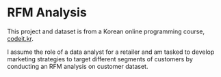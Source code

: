 # RFM Analysis

This project and dataset is from a Korean online programming course, [codeit.kr](https://www.codeit.kr/topics/project-data-analysis-rfm).

I assume the role of a data analyst for a retailer and am tasked to develop marketing strategies to target different segments of customers by conducting an RFM analysis on customer dataset.

